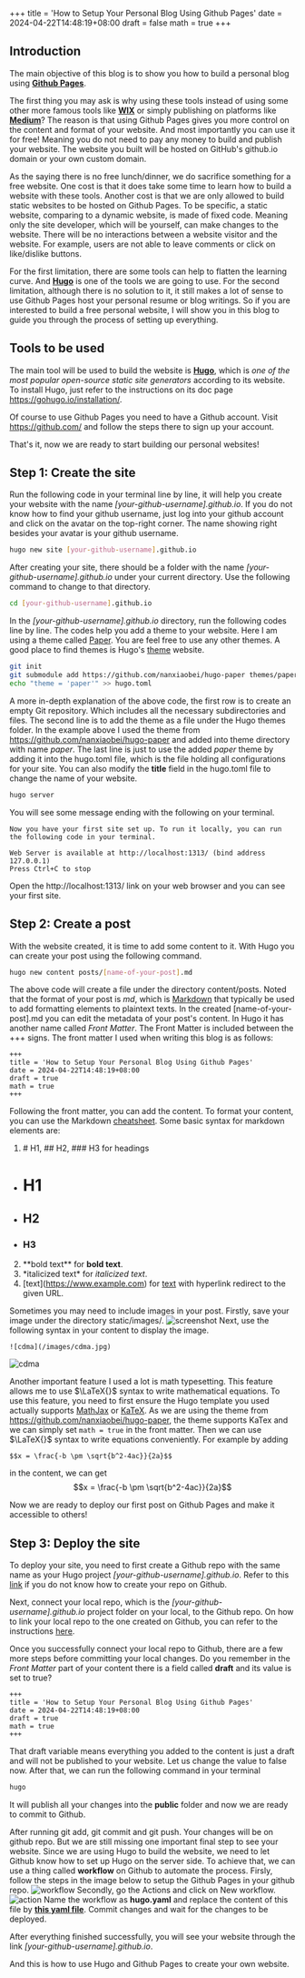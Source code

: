 +++
title = 'How to Setup Your Personal Blog Using Github Pages'
date = 2024-04-22T14:48:19+08:00
draft = false
math = true
+++
## Introduction
The main objective of this blog is to show you how to build a personal blog using **[Github Pages](https://docs.github.com/en/pages)**. 

The first thing you may ask is why using these tools instead of using some other more famous tools like **[WIX](https://www.wix.com/)** or simply publishing on platforms like **[Medium](https://medium.com/)**? The reason is that using Github Pages gives you more control on the content and format of your website. And most importantly you can use it for free! Meaning you do not need to pay any money to build and publish your website. The website you built will be hosted on GitHub's github.io domain or your own custom domain.

As the saying there is no free lunch/dinner, we do sacrifice something for a free website. One cost is that it does take some time to learn how to build a website with these tools. Another cost is that we are only allowed to build static websites to be hosted on Github Pages. To be specific, a static website, comparing to a dynamic website, is made of fixed code. Meaning only the site developer, which will be yourself, can make changes to the website. There will be no interactions between a website visitor and the website. For example, users are not able to leave comments or click on like/dislike buttons. 

For the first limitation, there are some tools can help to flatten the learning curve. And **[Hugo](https://gohugo.io/)** is one of the tools we are going to use. For the second limitation, although there is no solution to it, it still makes a lot of sense to use Github Pages host your personal resume or blog writings. So if you are interested to build a free personal website, I will show you in this blog to guide you through the process of setting up everything.

## Tools to be used
The main tool will be used to build the website is **[Hugo](https://gohugo.io/)**, which is *one of the most popular open-source static site generators* according to its website. To install Hugo, just refer to the instructions on its doc page https://gohugo.io/installation/.

Of course to use Github Pages you need to have a Github account. Visit https://github.com/ and follow the steps there to sign up your account.

That's it, now we are ready to start building our personal websites!

## Step 1: Create the site
Run the following code in your terminal line by line, it will help you create your website with the name *[your-github-username].github.io*. If you do not know how to find your github username, just log into your github account and click on the avatar on the top-right corner. The name showing right besides your avatar is your github username. 
```bash {class="my-class" id="create-site" lineNos=inline tabWidth=2}
hugo new site [your-github-username].github.io
```

After creating your site, there should be a folder with the name *[your-github-username].github.io* under your current directory. Use the following command to change to that directory.
```bash {class="my-class" id="cd-folder" lineNos=inline tabWidth=2}
cd [your-github-username].github.io
```

In the *[your-github-username].github.io* directory, run the following codes line by line. The codes help you add a theme to your website. Here I am using a theme called [Paper](https://themes.gohugo.io/themes/hugo-paper/). You are feel free to use any other themes. A good place to find themes is Hugo's [theme](https://themes.gohugo.io/) website. 
```bash {class="my-class" id="add-theme" lineNos=inline tabWidth=2}
git init
git submodule add https://github.com/nanxiaobei/hugo-paper themes/paper
echo "theme = 'paper'" >> hugo.toml
```
A more in-depth explanation of the above code, the first row is to create an empty Git repository. Which includes all the necessary subdirectories and files. The second line is to add the theme as a file under the Hugo themes folder. In the example above I used the theme from https://github.com/nanxiaobei/hugo-paper and added into theme directory with name *paper*. The last line is just to use the added *paper* theme by adding it into the hugo.toml file, which is the file holding all configurations for your site. You can also modify the **title** field in the hugo.toml file to change the name of your website.
```bash {class="my-class" id="launch-site" lineNos=inline tabWidth=2}
hugo server
```
You will see some message ending with the following on your terminal.
```
Now you have your first site set up. To run it locally, you can run the following code in your terminal.

Web Server is available at http://localhost:1313/ (bind address 127.0.0.1) 
Press Ctrl+C to stop
```
Open the http://localhost:1313/ link on your web browser and you can see your first site.

## Step 2: Create a post
With the website created, it is time to add some content to it. With Hugo you can create your post using the following command.
```bash {class="my-class" id="create-post" lineNos=inline tabWidth=2}
hugo new content posts/[name-of-your-post].md
```
The above code will create a file under the directory content/posts. Noted that the format of your post is *md*, which is [Markdown](https://www.markdownguide.org/getting-started/) that typically be used to add formatting elements to plaintext texts. In the created [name-of-your-post].md you can edit the metadata of your post's content. In Hugo it has another name called *Front Matter*. The Front Matter is included between the +++ signs. The front matter I used when writing this blog is as follows:
```
+++
title = 'How to Setup Your Personal Blog Using Github Pages'
date = 2024-04-22T14:48:19+08:00
draft = true
math = true
+++
```

Following the front matter, you can add the content. To format your content, you can use the Markdown [cheatsheet](https://www.markdownguide.org/cheat-sheet/). Some basic syntax for markdown elements are:
1. \# H1, \#\# H2, \#\#\# H3 for headings
- # H1
- ## H2
- ### H3
2. \*\*bold text\*\* for **bold text**.
3. \*italicized text\* for *italicized text*.
4. \[text](https://www.example.com) for [text](https://www.example.com) with hyperlink redirect to the given URL.

Sometimes you may need to include images in your post. Firstly, save your image under the directory static/images/. 
![screenshot](/images/screenshot.png)
Next, use the following syntax in your content to display the image.
```
![cdma](/images/cdma.jpg)
```
![cdma](/images/cdma.jpg)


Another important feature I used a lot is math typesetting. This feature allows me to use $\LaTeX{}$ syntax to write mathematical equations. To use this feature, you need to first ensure the Hugo template you used actually supports [MathJax](https://www.mathjax.org/) or [KaTeX](https://katex.org/). As we are using the theme from https://github.com/nanxiaobei/hugo-paper, the theme supports KaTex and we can simply set `math = true` in the front matter. Then we can use $\LaTeX{}$ syntax to write equations conveniently. For example by adding
```
$$x = \frac{-b \pm \sqrt{b^2-4ac}}{2a}$$
```
in the content, we can get 
$$x = \frac{-b \pm \sqrt{b^2-4ac}}{2a}$$

Now we are ready to deploy our first post on Github Pages and make it accessible to others!

## Step 3: Deploy the site
To deploy your site, you need to first create a Github repo with the same name as your Hugo project *[your-github-username].github.io*. Refer to this [link](https://docs.github.com/en/repositories/creating-and-managing-repositories/quickstart-for-repositories) if you do not know how to create your repo on Github.

Next, connect your local repo, which is the *[your-github-username].github.io* project folder on your local, to the Github repo. On how to link your local repo to the one created on Github, you can refer to the instructions [here](https://docs.github.com/en/migrations/importing-source-code/using-the-command-line-to-import-source-code/adding-locally-hosted-code-to-github#adding-a-local-repository-to-github-using-git). 

Once you successfully connect your local repo to Github, there are a few more steps before committing your local changes. Do you remember in the *Front Matter* part of your content there is a field called **draft** and its value is set to true? 
```
+++
title = 'How to Setup Your Personal Blog Using Github Pages'
date = 2024-04-22T14:48:19+08:00
draft = true
math = true
+++
```
That draft variable means everything you added to the content is just a draft and will not be published to your website. Let us change the value to false now. After that, we can run the following command in your terminal
```bash {class="my-class" id="publish" lineNos=inline tabWidth=2}
hugo
```
It will publish all your changes into the **public** folder and now we are ready to commit to Github.

After running git add, git commit and git push. Your changes will be on github repo. But we are still missing one important final step to see your website. Since we are using Hugo to build the website, we need to let Github know how to set up Hugo on the server side. To achieve that, we can use a thing called **workflow** on Github to automate the process. Firsly, follow the steps in the image below to setup the Github Pages in your github repo.
![workflow](/images/workflow.png)
Secondly, go the Actions and click on New workflow.
![action](/images/action.png)
Name the workflow as **hugo.yaml** and replace the content of this file by **[this yaml file](/hugo.yaml)**. Commit changes and wait for the changes to be deployed. 

After everything finished successfully, you will see your website through the link *[your-github-username].github.io*. 

And this is how to use Hugo and Github Pages to create your own website.

